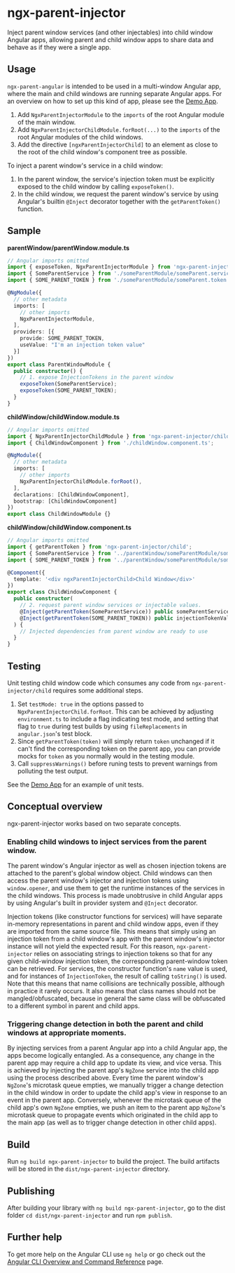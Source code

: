 # ngx-parent-injector
Inject parent window services (and other injectables) into child window Angular apps, allowing parent and child window apps to share data and behave as if they were a single app.
## Usage

`ngx-parent-angular` is intended to be used in a multi-window Angular app, where the main and child windows are running separate Angular apps. For an overview on how to set up this kind of app, please see the [Demo App](https://github.com/foiled-plan/ngx-parent-injector).

1. Add `NgxParentInjectorModule` to the `imports` of the root Angular module of the main window.
2. Add `NgxParentInjectorChildModule.forRoot(...)` to the `imports` of the root Angular modules of the child windows.
3. Add the directive `[ngxParentInjectorChild]` to an element as close to the root of the child window's component tree as possible.

To inject a parent window's service in a child window:
1. In the parent window, the service's injection token must be explicitly exposed to the child window by calling `exposeToken()`.
2. In the child window, we request the parent window's service by using Angular's builtin `@Inject` decorator together with the `getParentToken()` function.

## Sample

**parentWindow/parentWindow.module.ts**
```typescript
// Angular imports omitted
import { exposeToken, NgxParentInjectorModule } from 'ngx-parent-injector';
import { SomeParentService } from './someParentModule/someParent.service';
import { SOME_PARENT_TOKEN } from './someParentModule/someParent.token';

@NgModule({
  // other metadata
  imports: [
    // other imports
    NgxParentInjectorModule,
  ],
  providers: [{
    provide: SOME_PARENT_TOKEN,
    useValue: "I'm an injection token value"
  }]
})
export class ParentWindowModule {
  public constructor() {
    // 1. expose InjectionTokens in the parent window
    exposeToken(SomeParentService);
    exposeToken(SOME_PARENT_TOKEN);
  }
}
```

**childWindow/childWindow.module.ts**
```typescript
// Angular imports omitted
import { NgxParentInjectorChildModule } from 'ngx-parent-injector/child';
import { ChildWindowComponent } from './childWindow.component.ts';

@NgModule({
  // other metadata
  imports: [
    // other imports
    NgxParentInjectorChildModule.forRoot(),
  ],
  declarations: [ChildWindowComponent],
  bootstrap: [ChildWindowComponent]
})
export class ChildWindowModule {}
```

**childWindow/childWindow.component.ts**
```typescript
// Angular imports omitted
import { getParentToken } from 'ngx-parent-injector/child';
import { SomeParentService } from '../parentWindow/someParentModule/someParent.service';
import { SOME_PARENT_TOKEN } from '../parentWindow/someParentModule/someParent.token';

@Component({
  template: '<div ngxParentInjectorChild>Child Window</div>'
})
export class ChildWindowComponent {
  public constructor(
    // 2. request parent window services or injectable values.
    @Inject(getParentToken(SomeParentService)) public someParentService: SomeParentService,
    @Inject(getParentToken(SOME_PARENT_TOKEN)) public injectionTokenValue: string
  ) {
    // Injected dependencies from parent window are ready to use
  }
}
```

## Testing
Unit testing child window code which consumes any code from `ngx-parent-injector/child` requires some additional steps.

1. Set `testMode: true` in the options passed to `NgxParentInjectorChild.forRoot`. This can be achieved by adjusting `environment.ts` to include a flag indicating test mode, and setting that flag to `true` during test builds by using `fileReplacements` in `angular.json`'s test block.
2. Since `getParentToken(token)` will simply return `token` unchanged if it can't find the corresponding token on the parent app, you can provide mocks for `token` as you normally would in the testing module.
3. Call `suppressWarnings()` before runing tests to prevent warnings from polluting the test output.

See the [Demo App](https://github.com/foiled-plan/ngx-parent-injector) for an example of unit tests.

## Conceptual overview

ngx-parent-injector works based on two separate concepts.

### Enabling child windows to inject services from the parent window.

The parent window's Angular injector as well as chosen injection tokens are attached to the parent's global window object.
Child windows can then access the parent window's injector and injection tokens using `window.opener`, and use them to get the runtime instances of the services in the child windows. This process is made unobtrusive in child Angular apps by using Angular's built in provider system and `@Inject` decorator.

Injection tokens (like constructor functions for services) will have separate in-memory representations in parent and child window apps, even if they are imported from the same source file. This means that simply using an injection token from a child window's app with the parent window's injector instance will not yield the expected result. For this reason, `ngx-parent-injector` relies on associating strings to injection tokens so that for any given child-window injection token, the corresponding parent-window token can be retrieved. For services, the constructor function's `name` value is used, and for instances of `InjectionToken`, the result of calling `toString()` is used. Note that this means that name collisions are technically possible, although in practice it rarely occurs. It also means that class names should not be mangled/obfuscated, because in general the same class will be obfuscated to a different symbol in parent and child apps.

### Triggering change detection in both the parent and child windows at appropriate moments.

By injecting services from a parent Angular app into a child Angular app, the apps become logically entangled. As a consequence, any change in the parent app may require a child app to update its view, and vice versa. This is achieved by injecting the parent app's `NgZone` service into the child app using the process described above. Every time the parent window's `NgZone`'s microtask queue empties, we manually trigger a change detection in the child window in order to update the child app's view in response to an event in the parent app. Conversely, whenever the microtask queue of the child app's own `NgZone` empties, we push an item to the parent app `NgZone`'s microtask queue to propagate events which originated in the child app to the main app (as well as to trigger change detection in other child apps).


## Build

Run `ng build ngx-parent-injector` to build the project. The build artifacts will be stored in the `dist/ngx-parent-injector` directory.

## Publishing

After building your library with `ng build ngx-parent-injector`, go to the dist folder `cd dist/ngx-parent-injector` and run `npm publish`.

## Further help

To get more help on the Angular CLI use `ng help` or go check out the [Angular CLI Overview and Command Reference](https://angular.io/cli) page.

